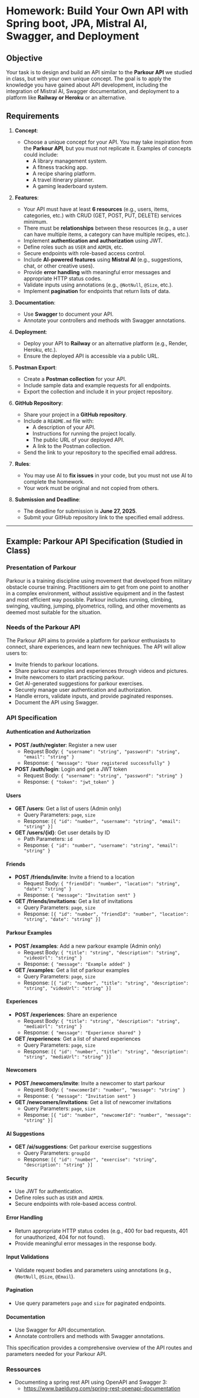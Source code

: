# Homework: Build Your Own API with Spring boot, JPA, Mistral AI, Swagger, and Deployment

## Objective

Your task is to design and build an API similar to the **Parkour API** we studied in class, but with your own unique concept. The goal is to apply the knowledge you have gained about API development, including the integration of Mistral AI, Swagger documentation, and deployment to a platform like **Railway or Heroku** or an alternative.

## Requirements

1. **Concept**:
    - Choose a unique concept for your API. You may take inspiration from the **Parkour API**, but you must not replicate it. Examples of concepts could include:
        - A library management system.
        - A fitness tracking app.
        - A recipe sharing platform.
        - A travel itinerary planner.
        - A gaming leaderboard system.

2. **Features**:
    - Your API must have at least **6 resources** (e.g., users, items, categories, etc.) with CRUD (GET, POST, PUT, DELETE) services minimum.
    - There must be **relationships** between these resources (e.g., a user can have multiple items, a category can have multiple recipes, etc.).
    - Implement **authentication and authorization** using JWT.
    - Define roles such as `USER` and `ADMIN`, etc.
    - Secure endpoints with role-based access control.
    - Include **AI-powered features** using **Mistral AI** (e.g., suggestions, chat, or other creative uses).
    - Provide **error handling** with meaningful error messages and appropriate HTTP status codes.
    - Validate inputs using annotations (e.g., `@NotNull`, `@Size`, etc.).
    - Implement **pagination** for endpoints that return lists of data.

3. **Documentation**:
    - Use **Swagger** to document your API.
    - Annotate your controllers and methods with Swagger annotations.

4. **Deployment**:
    - Deploy your API to **Railway** or an alternative platform (e.g., Render, Heroku, etc.).
    - Ensure the deployed API is accessible via a public URL.

5. **Postman Export**:
    - Create a **Postman collection** for your API.
    - Include sample data and example requests for all endpoints.
    - Export the collection and include it in your project repository.

6. **GitHub Repository**:
    - Share your project in a **GitHub repository**.
    - Include a `README.md` file with:
        - A description of your API.
        - Instructions for running the project locally.
        - The public URL of your deployed API.
        - A link to the Postman collection.
    - Send the link to your repository to the specified email address.

7. **Rules**:
    - You may use AI to **fix issues** in your code, but you must not use AI to complete the homework.
    - Your work must be original and not copied from others.
   
8. **Submission and Deadline**:
   - The deadline for submission is **June 27, 2025**.
   - Submit your GitHub repository link to the specified email address.

---

## Example: Parkour API Specification (Studied in Class)

### Presentation of Parkour

Parkour is a training discipline using movement that developed from military obstacle course training. Practitioners aim to get from one point to another in a complex environment, without assistive equipment and in the fastest and most efficient way possible. Parkour includes running, climbing, swinging, vaulting, jumping, plyometrics, rolling, and other movements as deemed most suitable for the situation.

### Needs of the Parkour API

The Parkour API aims to provide a platform for parkour enthusiasts to connect, share experiences, and learn new techniques. The API will allow users to:
- Invite friends to parkour locations.
- Share parkour examples and experiences through videos and pictures.
- Invite newcomers to start practicing parkour.
- Get AI-generated suggestions for parkour exercises.
- Securely manage user authentication and authorization.
- Handle errors, validate inputs, and provide paginated responses.
- Document the API using Swagger.

### API Specification

#### Authentication and Authorization
- **POST /auth/register**: Register a new user
    - Request Body: `{ "username": "string", "password": "string", "email": "string" }`
    - Response: `{ "message": "User registered successfully" }`
- **POST /auth/login**: Login and get a JWT token
    - Request Body: `{ "username": "string", "password": "string" }`
    - Response: `{ "token": "jwt_token" }`

#### Users
- **GET /users**: Get a list of users (Admin only)
    - Query Parameters: `page`, `size`
    - Response: `[{ "id": "number", "username": "string", "email": "string" }]`
- **GET /users/{id}**: Get user details by ID
    - Path Parameters: `id`
    - Response: `{ "id": "number", "username": "string", "email": "string" }`

#### Friends
- **POST /friends/invite**: Invite a friend to a location
    - Request Body: `{ "friendId": "number", "location": "string", "date": "string" }`
    - Response: `{ "message": "Invitation sent" }`
- **GET /friends/invitations**: Get a list of invitations
    - Query Parameters: `page`, `size`
    - Response: `[{ "id": "number", "friendId": "number", "location": "string", "date": "string" }]`

#### Parkour Examples
- **POST /examples**: Add a new parkour example (Admin only)
    - Request Body: `{ "title": "string", "description": "string", "videoUrl": "string" }`
    - Response: `{ "message": "Example added" }`
- **GET /examples**: Get a list of parkour examples
    - Query Parameters: `page`, `size`
    - Response: `[{ "id": "number", "title": "string", "description": "string", "videoUrl": "string" }]`

#### Experiences
- **POST /experiences**: Share an experience
    - Request Body: `{ "title": "string", "description": "string", "mediaUrl": "string" }`
    - Response: `{ "message": "Experience shared" }`
- **GET /experiences**: Get a list of shared experiences
    - Query Parameters: `page`, `size`
    - Response: `[{ "id": "number", "title": "string", "description": "string", "mediaUrl": "string" }]`

#### Newcomers
- **POST /newcomers/invite**: Invite a newcomer to start parkour
    - Request Body: `{ "newcomerId": "number", "message": "string" }`
    - Response: `{ "message": "Invitation sent" }`
- **GET /newcomers/invitations**: Get a list of newcomer invitations
    - Query Parameters: `page`, `size`
    - Response: `[{ "id": "number", "newcomerId": "number", "message": "string" }]`

#### AI Suggestions
- **GET /ai/suggestions**: Get parkour exercise suggestions
    - Query Parameters: `groupId`
    - Response: `[{ "id": "number", "exercise": "string", "description": "string" }]`

#### Security
- Use JWT for authentication.
- Define roles such as `USER` and `ADMIN`.
- Secure endpoints with role-based access control.

#### Error Handling
- Return appropriate HTTP status codes (e.g., 400 for bad requests, 401 for unauthorized, 404 for not found).
- Provide meaningful error messages in the response body.

#### Input Validations
- Validate request bodies and parameters using annotations (e.g., `@NotNull`, `@Size`, `@Email`).

#### Pagination
- Use query parameters `page` and `size` for paginated endpoints.

#### Documentation
- Use Swagger for API documentation.
- Annotate controllers and methods with Swagger annotations.

This specification provides a comprehensive overview of the API routes and parameters needed for your Parkour API.

### Ressources
- Documenting a spring rest API using OpenAPI and Swagger 3: 
  - https://www.baeldung.com/spring-rest-openapi-documentation